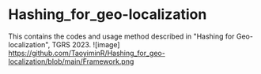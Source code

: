 # Hashing_for_geo-localization
This contains the codes and usage method described in "Hashing for Geo-localization", TGRS 2023.
![image] https://github.com/TaoyiminR/Hashing_for_geo-localization/blob/main/Framework.png
